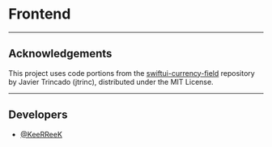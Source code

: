 # Frontend

---

## Acknowledgements

This project uses code portions from the [swiftui-currency-field](https://github.com/jtrinc/swiftui-currency-field) repository by Javier Trincado (jtrinc), distributed under the MIT License.

---

## Developers

* [@KeeRReeK](https://github.com/KeeRReeK)
